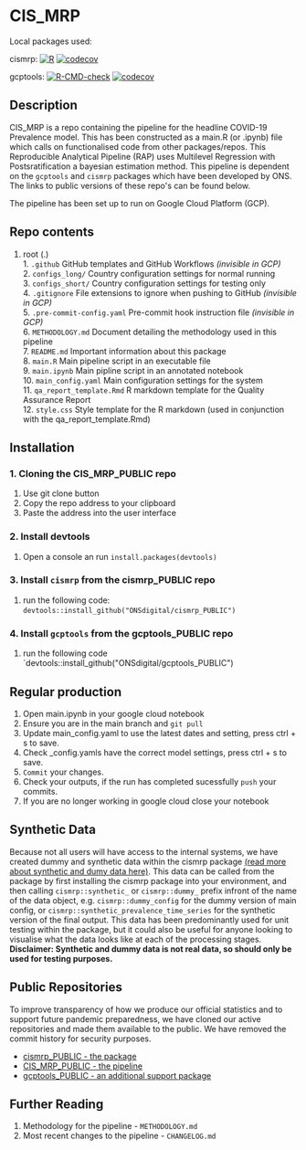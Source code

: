 # CIS_MRP

Local packages used:

cismrp:
[![R](https://github.com/ONSdigital/cismrp/actions/workflows/r.yaml/badge.svg?branch=main)](https://github.com/ONSdigital/cismrp/actions/workflows/r.yaml)
[![codecov](https://codecov.io/gh/ONSdigital/cismrp/branch/main/graph/badge.svg?token=N70MPthEj1)](https://codecov.io/gh/ONSdigital/cismrp)

gcptools:
[![R-CMD-check](https://github.com/ONSdigital/gcptools/actions/workflows/r.yml/badge.svg)](https://github.com/ONSdigital/gcptools/actions/workflows/r.yml)
[![codecov](https://codecov.io/gh/ONSdigital/gcptools/branch/main/graph/badge.svg?token=0ExPkGuzYa)](https://codecov.io/gh/ONSdigital/gcptools)

## Description

CIS_MRP is a repo containing the pipeline for the headline COVID-19 Prevalence model. This has been constructed as a main.R (or .ipynb) file which calls on functionalised code from other packages/repos. This Reproducible Analytical Pipeline (RAP) uses Multilevel Regression with Postsratification a bayesian estimation method. This pipeline is dependent on the `gcptools` and `cismrp` packages which have been developed by ONS. The links to public versions of these repo's can be found below. 

The pipeline has been set up to run on Google Cloud Platform (GCP). 

## Repo contents
  
  1. root (.)<br>
    1. `.github` GitHub templates and GitHub Workflows *(invisible in GCP)*<br>
    2. `configs_long/` Country configuration settings for normal running<br>
    3. `configs_short/` Country configuration settings for testing only<br>
    4. `.gitignore` File extensions to ignore when pushing to GitHub *(invisible in GCP)*<br>
    5. `.pre-commit-config.yaml` Pre-commit hook instruction file *(invisible in GCP)*<br>
    6. `METHODOLOGY.md` Document detailing the methodology used in this pipeline<br>
    7. `README.md` Important information about this package<br>
    8. `main.R` Main pipeline script in an executable file<br>
    9. `main.ipynb` Main pipline script in an annotated notebook<br>
    10. `main_config.yaml` Main configuration settings for the system<br>
    11. `qa_report_template.Rmd` R markdown template for the Quality Assurance Report<br>
    12. `style.css` Style template for the R markdown (used in conjunction with the qa_report_template.Rmd)
   
    
## Installation

### 1. Cloning the CIS_MRP_PUBLIC repo
 1. Use git clone button 
 2. Copy the repo address to your clipboard
 3. Paste the address into the user interface
 
### 2. Install devtools
 1. Open a console an run `install.packages(devtools)`

### 3. Install `cismrp` from the cismrp_PUBLIC repo
 1. run the following code: `devtools::install_github("ONSdigital/cismrp_PUBLIC")`

### 4. Install `gcptools` from the gcptools_PUBLIC repo
1.  run the following code `devtools::install_github("ONSdigital/gcptools_PUBLIC")

## Regular production

 1. Open main.ipynb in your google cloud notebook
 2. Ensure you are in the main branch and `git pull`
 3. Update main_config.yaml to use the latest dates and setting, press ctrl + s to save.
 4. Check <country>_config.yamls have the correct model settings, press ctrl + s to save.
 5. `Commit` your changes.
 6. Check your outputs, if the run has completed sucessfully `push` your commits.
 7. If you are no longer working in google cloud close your notebook


## Synthetic Data

Because not all users will have access to the internal systems, we have created dummy and synthetic data within the cismrp package [(read more about synthetic and dumy data here)](https://syntheticus.ai/guide-everything-you-need-to-know-about-synthetic-data#:~:text=Synthetic%20and%20dummy%20data%20are,typically%20create%20dummy%20data%20manually). This data can be called from the package by first installing the cismrp package into your environment, and then calling `cismrp::synthetic_` or `cismrp::dummy_` prefix infront of the name of the data object, e.g. `cismrp::dummy_config` for the dummy version of main config, or `cismrp::synthetic_prevalence_time_series` for the synthetic version of the final output. This data has been predominantly used for unit testing within the package, but it could also be useful for anyone looking to visualise what the data looks like at each of the processing stages. 
<br> **Disclaimer: Synthetic and dummy data is not real data, so should only be used for testing purposes.**

## Public Repositories
To improve transparency of how we produce our official statistics and to support future pandemic preparedness, we have cloned our active repositories and made them available to the public. We have removed the commit history for security purposes. 
- [cismrp_PUBLIC - the package](https://github.com/ONSdigital/cismrp_PUBLIC)
- [CIS_MRP_PUBLIC - the pipeline](https://github.com/ONSdigital/CIS_MRP_PUBLIC)
- [gcptools_PUBLIC - an additional support package](https://github.com/ONSdigital/gcptools_PUBLIC)

## Further Reading

 1. Methodology for the pipeline - `METHODOLOGY.md`
 2. Most recent changes to the pipeline - `CHANGELOG.md`

